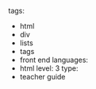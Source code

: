 tags:
  - html
  - div
  - lists
  - tags
  - front end
languages:
  - html
level: 3
type:
  - teacher guide
